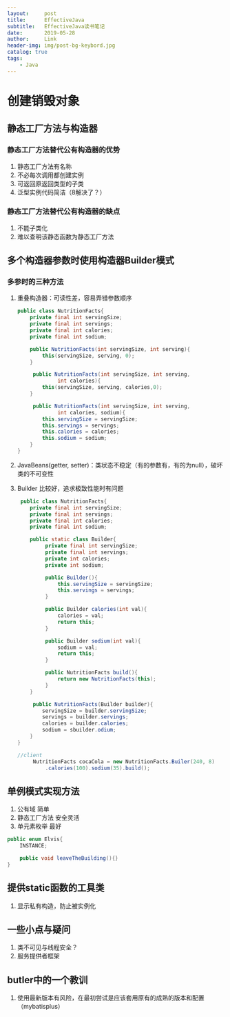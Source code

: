 ```yaml
---
layout:     post
title:      EffectiveJava
subtitle:   EffectiveJava读书笔记
date:       2019-05-28
author:     Link
header-img: img/post-bg-keybord.jpg
catalog: true
tags:
    - Java
---
```


# 创建销毁对象

## 静态工厂方法与构造器

### 静态工厂方法替代公有构造器的优势

1. 静态工厂方法有名称
2. 不必每次调用都创建实例
3. 可返回原返回类型的子类
4. 泛型实例代码简洁（8解决了？）

### 静态工厂方法替代公有构造器的缺点

1. 不能子类化
2. 难以查明该静态函数为静态工厂方法

## 多个构造器参数时使用构造器Builder模式

### 多参时的三种方法

1. 重叠构造器：可读性差，容易弄错参数顺序

   ```java
   public class NutritionFacts{
       private final int servingSize;
       private final int servings;
       private final int calories;
       private final int sodium;

       public NutritionFacts(int servingSize, int serving){
           this(servingSize, serving, 0);
       }

        public NutritionFacts(int servingSize, int serving,
                int calories){
           this(servingSize, serving, calories,0);
       }

        public NutritionFacts(int servingSize, int serving,
                int calories, sodium){
           this.servingSize = servingSize;
           this.servings = servings;
           this.calories = calories;
           this.sodium = sodium;
       }
   }
   ```

2. JavaBeans(getter, setter)：类状态不稳定（有的参数有，有的为null），破坏类的不可变性
3. Builder 比较好，追求极致性能时有问题

   ```java
    public class NutritionFacts{
       private final int servingSize;
       private final int servings;
       private final int calories;
       private final int sodium;

       public static class Builder{
            private final int servingSize;
            private final int servings;
            private int calories;
            private int sodium;

            public Builder(){
                this.servingSize = servingSize;
                this.servings = servings;
            }

            public Builder calories(int val){
                calories = val;
                return this;
            }

            public Builder sodium(int val){
                sodium = val;
                return this;
            }

            public NutritionFacts build(){
                return new NutritionFacts(this);
            }
       }

        public NutritionFacts(Builder builder){
           servingSize = builder.servingSize;
           servings = builder.servings;
           calories = builder.calories;
           sodium = sbuilder.odium;
       }
   }

   //client
        NutritionFacts cocaCola = new NutritionFacts.Builer(240, 8)
            .calories(100).sodium(35).build();
   ```

## 单例模式实现方法

1. 公有域 简单
2. 静态工厂方法 安全灵活
3. 单元素枚举 最好

```java
public enum Elvis{
    INSTANCE;

    public void leaveTheBuilding(){}
}
```

## 提供static函数的工具类

1. 显示私有构造，防止被实例化

## 一些小点与疑问

1. 类不可见与线程安全？
2. 服务提供者框架

## butler中的一个教训

1. 使用最新版本有风险，在最初尝试是应该套用原有的成熟的版本和配置（mybatisplus）